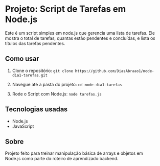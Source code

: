 # Projeto: Script de Tarefas em Node.js

Este é um script simples em node.js que gerencia uma lista de tarefas.
Ele mostra o total de tarefas, quantas estão pendentes e concluídas, e lista os títulos das tarefas pendentes.

## Como usar

1. Clone o repositório:
   `git clone https://github.com/DiasAbraao1/node-dia1-tarefas.git`

2. Navegue até a pasta do projeto: `cd node-dia1-tarefas`
   
3. Rode o Script com Node.js: `node tarefas.js`

## Tecnologias usadas 

- Node.js
- JavaScript

## Sobre

Projeto feito para treinar manipulação básica de arrays e objetos em Node.js como parte do roteiro de aprendizado backend.

